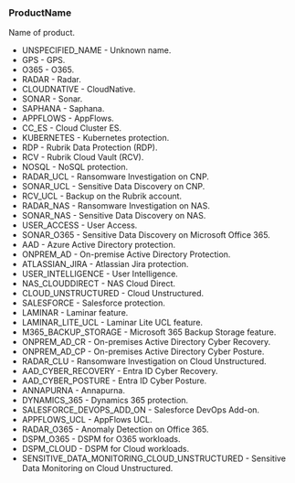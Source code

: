 ### ProductName
Name of product.

- UNSPECIFIED_NAME - Unknown name.
- GPS - GPS.
- O365 - O365.
- RADAR - Radar.
- CLOUDNATIVE - CloudNative.
- SONAR - Sonar.
- SAPHANA - Saphana.
- APPFLOWS - AppFlows.
- CC_ES - Cloud Cluster ES.
- KUBERNETES - Kubernetes protection.
- RDP - Rubrik Data Protection (RDP).
- RCV - Rubrik Cloud Vault (RCV).
- NOSQL - NoSQL protection.
- RADAR_UCL - Ransomware Investigation on CNP.
- SONAR_UCL - Sensitive Data Discovery on CNP.
- RCV_UCL - Backup on the Rubrik account.
- RADAR_NAS - Ransomware Investigation on NAS.
- SONAR_NAS - Sensitive Data Discovery on NAS.
- USER_ACCESS - User Access.
- SONAR_O365 - Sensitive Data Discovery on Microsoft Office 365.
- AAD - Azure Active Directory protection.
- ONPREM_AD - On-premise Active Directory Protection.
- ATLASSIAN_JIRA - Atlassian Jira protection.
- USER_INTELLIGENCE - User Intelligence.
- NAS_CLOUDDIRECT - NAS Cloud Direct.
- CLOUD_UNSTRUCTURED - Cloud Unstructured.
- SALESFORCE - Salesforce protection.
- LAMINAR - Laminar feature.
- LAMINAR_LITE_UCL - Laminar Lite UCL feature.
- M365_BACKUP_STORAGE - Microsoft 365 Backup Storage feature.
- ONPREM_AD_CR - On-premises Active Directory Cyber Recovery.
- ONPREM_AD_CP - On-premises Active Directory Cyber Posture.
- RADAR_CLU - Ransomware Investigation on Cloud Unstructured.
- AAD_CYBER_RECOVERY - Entra ID Cyber Recovery.
- AAD_CYBER_POSTURE - Entra ID Cyber Posture.
- ANNAPURNA - Annapurna.
- DYNAMICS_365 - Dynamics 365 protection.
- SALESFORCE_DEVOPS_ADD_ON - Salesforce DevOps Add-on.
- APPFLOWS_UCL - AppFlows UCL.
- RADAR_O365 - Anomaly Detection on Office 365.
- DSPM_O365 - DSPM for O365 workloads.
- DSPM_CLOUD - DSPM for Cloud workloads.
- SENSITIVE_DATA_MONITORING_CLOUD_UNSTRUCTURED - Sensitive Data Monitoring on Cloud Unstructured.
